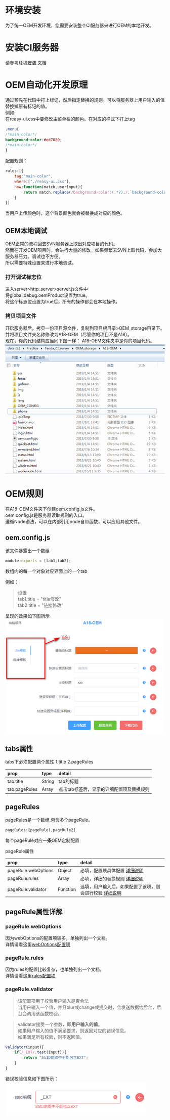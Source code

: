# 环境安装 

为了统一OEM开发环境，您需要安装整个CI服务器来进行OEM的本地开发。   

# 安装CI服务器 
请参考[环境安装 ](./环境安装.md)文档    

# OEM自动化开发原理  
通过预先在代码中打上标记，然后指定替换的规则。可以将服务器上用户输入的值替换掉原有标记的值。   
例如:  
在reasy-ui.css中要修改主菜单栏的颜色。在对应的样式下打上tag
```css
.menu{
/*main-color*/
background-color:#ed7020; 
/*main-color*/
}
```
配置规则：
```js
rules:[{
    tag:"main-color",
    where:["./reasy-ui.css"],
    how:function(match,userInput){
        return match.replace(/background-color:(.*?);/,`background-color:${userInput}`);
    }
}]
```
当用户上传颜色时，这个背景颜色就会被替换成对应的颜色。


## OEM本地调试  
OEM正常的流程回去SVN服务器上取出对应项目的代码。  
然而在开发OEM项目时，会进行大量的修改。如果频繁去SVN上取代码，会加大服务器压力。调试也不方便。  
所以需要特殊设置来进行本地调试。

### 打开调试标志位   
进入server>http_server>server.js文件中  
将global.debug.oemProduct设置为true。  
将这个标志位设置为true后，所有的操作都会在本地操作。  

### 拷贝项目文件
开启服务器后。拷贝一份项目源文件，复制到项目根目录>OEM_storage目录下。并将项目文件夹名称修改为A18-OEM（尽管你的项目不是A18）。  
现在，你的代码结构应当同下图一样：
A18-OEM文件夹中是你的项目代码。  
![](../imgs/OEM/local_dev.png)


# OEM规则  
在A18-OEM文件夹下创建oem.config.js文件。  
oem.config.js是服务器读取规则的入口。  
遵循Node语法，可以在内部引用node自带函数，可以应用其他文件。    

## oem.config.js  
该文件暴露出一个数组  

```js  
module.exports = [tab1,tab2];  
```

数组内的每一个对象对应界面上的一个tab  

例如：
>设置  
tab1.title = "title修改"  
tab2.title = "链接修改"   

呈现的效果如下图所示
![](../imgs/OEM/tabs.png)

## tabs属性  
tabs下必须配置两个属性
1.title
2.pageRules  

| prop          | type   | detail                                    |
| :------------ | :----- | :---------------------------------------- |
| tab.title     | String | tab的标题                                 |
| tab.pageRules | Array  | 点击tab标签后，显示的详细配置项及替换规则 |
 

## pageRules
pageRules是一个数组,包含多个pageRule。  
```js
pageRules:[pageRule1,pageRule2]  
``` 
每个pageRule对应**一条**OEM定制配置  

pageRule属性  

| prop                | type     | detail                                                                         |
| :------------------ | :------- | :----------------------------------------------------------------------------- |
| pageRule.webOptions | Object   | 必填，配置项具体配置 [详细说明](./webOptions.md)                               |
| pageRule.rules      | Array    | 必填，详细的替换规则 [详细说明](#pageRule.rules)                               |
| pageRule.validator  | Function | 选填，用户输入后，如果配置了该项，则会进行校验 [详细说明](#pageRule.validator) |

## pageRule属性详解  

### pageRule.webOptions
因为webOptions的配置项较多，单独列出一个文档。    
详情请看这里[webOptions配置项](./webOptions.md) 

### pageRule.rules   
因为rules的配置比较复杂，也单独列出一个文档。    
详情请看这里[rules配置项](./rules.md) 

### pageRule.validator  

>该配置项用于校验用户输入是否合法  
>当用户输入一个值，并且blur或change或提交时，会发送数据给后台，后台会调用该函数校验。 

>validator接受一个参数，即**用户输入的值**。  
如果用户输入的值不满足要求，则返回对应的错误信息。  
如果满足所有校验，则不返回值。

```js
validator(input){
    if(/_EXT/.test(input)){
        return "SSID前缀中不能包含EXT";
    }
}
```

错误校验信息如下图所示：   
![](../imgs/OEM/error_message.png) 

